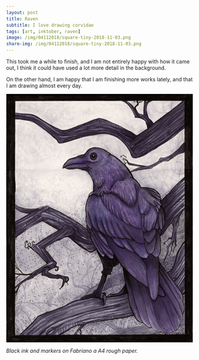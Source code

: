 ```yaml
---
layout: post
title: Raven
subtitle: I love drawing corvidae
tags: [art, inktober, raven]
image: /img/04112018/square-tiny-2018-11-03.png
share-img: /img/04112018/square-tiny-2018-11-03.png
---
```


This took me  a while to finish, and I am not entirely happy with how it came out, I think it could have used a lot more detail in the background.

On the other hand, I am happy that I am finishing more works lately, and that I am drawing almost every day.

<img src="/img/04112018/tiny-2018-11-03.png" alt="A drawing of a raven perched on a tree branch." align="center"/>

*Black ink and markers on Fabriano a A4 rough paper.*
